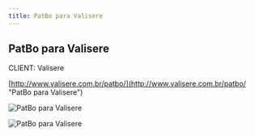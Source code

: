 ```yaml
---
title: PatBo para Valisere
---
```


## PatBo para Valisere

CLIENT: Valisere

[http://www.valisere.com.br/patbo/](http://www.valisere.com.br/patbo/ "PatBo para Valisere")

![PatBo para Valisere](images/portfolio/web/patbo/patbo-para-valisere.jpeg)

![PatBo para Valisere](images/portfolio/web/patbo/patbo-para-valisere-menu-open.png)
